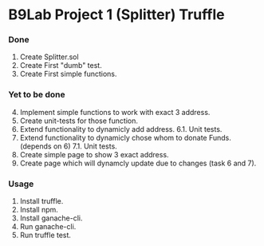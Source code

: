 # B9Lab Project 1 (Splitter) Truffle 

### Done

1. Create Splitter.sol
2. Create First "dumb" test.
3. Create First simple functions.

### Yet to be done

4. Implement simple functions to work with exact 3 address.
5. Create unit-tests for those function.
6. Extend functionality to dynamicly add address.
	6.1. Unit tests.
7. Extend functionality to dynamicly chose whom to donate Funds. (depends on 6)
	7.1. Unit tests.
8. Create simple page to show 3 exact address.
9. Create page which will dynamcly update due to changes (task 6 and 7).

### Usage

1. Install truffle.
2. Install npm.
3. Install ganache-cli.
4. Run ganache-cli.
5. Run truffle test.